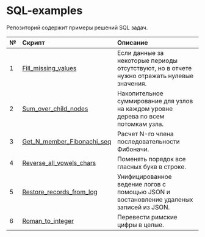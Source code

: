 # SQL-examples

Репозиторий содержит примеры решений SQL задач.

№ | Скрипт | Описание |
:-|:-------|:---------|
1 | [Fill_missing_values](https://github.com/Antojka/SQL-demo/blob/main/Scripts/Fill_missing_values.sql) | Если данные за некоторые периоды отсутствуют, но в отчете нужно отражать нулевые значения. |
2 | [Sum_over_child_nodes](https://github.com/Antojka/SQL-demo/blob/main/Scripts/Sum_over_child_nodes.sql) | Накопительное суммирование для узлов на каждом уровне дерева по всем потомкам узла. |
3 | [Get_N_member_Fibonachi_seq](https://github.com/Antojka/SQL-demo/blob/main/Scripts/Get_N_member_Fibonachi_seq.sql) | Расчет N-го члена последовательности Фибоначи.|
4 | [Reverse_all_vowels_chars](https://github.com/Antojka/SQL-demo/blob/main/Scripts/Reverse_all_vowels_chars.sql) | Поменять порядок все гласных букв в строке.|
5 | [Restore_records_from_log](https://github.com/Antojka/SQL-demo/blob/main/Scripts/Restore_records_from_log.sql) | Унифицированное ведение логов с помощью JSON и востановление удаленых записей из JSON. |
6 | [Roman_to_integer](https://github.com/Antojka/SQL-demo/blob/main/Scripts/Roman_to_integer.sql) | Перевести римские цифры в целые. |
